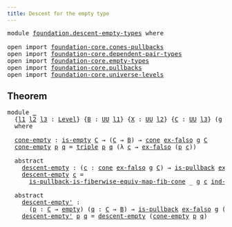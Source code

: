 ```yaml
---
title: Descent for the empty type
---
```


<pre class="Agda"><a id="52" class="Keyword">module</a> <a id="59" href="foundation.descent-empty-types.html" class="Module">foundation.descent-empty-types</a> <a id="90" class="Keyword">where</a>

<a id="97" class="Keyword">open</a> <a id="102" class="Keyword">import</a> <a id="109" href="foundation-core.cones-pullbacks.html" class="Module">foundation-core.cones-pullbacks</a>
<a id="141" class="Keyword">open</a> <a id="146" class="Keyword">import</a> <a id="153" href="foundation-core.dependent-pair-types.html" class="Module">foundation-core.dependent-pair-types</a>
<a id="190" class="Keyword">open</a> <a id="195" class="Keyword">import</a> <a id="202" href="foundation-core.empty-types.html" class="Module">foundation-core.empty-types</a>
<a id="230" class="Keyword">open</a> <a id="235" class="Keyword">import</a> <a id="242" href="foundation-core.pullbacks.html" class="Module">foundation-core.pullbacks</a>
<a id="268" class="Keyword">open</a> <a id="273" class="Keyword">import</a> <a id="280" href="foundation-core.universe-levels.html" class="Module">foundation-core.universe-levels</a>
</pre>
## Theorem

<pre class="Agda"><a id="337" class="Keyword">module</a> <a id="344" href="foundation.descent-empty-types.html#344" class="Module">_</a>
  <a id="348" class="Symbol">{</a><a id="349" href="foundation.descent-empty-types.html#349" class="Bound">l1</a> <a id="352" href="foundation.descent-empty-types.html#352" class="Bound">l2</a> <a id="355" href="foundation.descent-empty-types.html#355" class="Bound">l3</a> <a id="358" class="Symbol">:</a> <a id="360" href="Agda.Primitive.html#597" class="Postulate">Level</a><a id="365" class="Symbol">}</a> <a id="367" class="Symbol">{</a><a id="368" href="foundation.descent-empty-types.html#368" class="Bound">B</a> <a id="370" class="Symbol">:</a> <a id="372" href="foundation-core.universe-levels.html#235" class="Primitive">UU</a> <a id="375" href="foundation.descent-empty-types.html#349" class="Bound">l1</a><a id="377" class="Symbol">}</a> <a id="379" class="Symbol">{</a><a id="380" href="foundation.descent-empty-types.html#380" class="Bound">X</a> <a id="382" class="Symbol">:</a> <a id="384" href="foundation-core.universe-levels.html#235" class="Primitive">UU</a> <a id="387" href="foundation.descent-empty-types.html#352" class="Bound">l2</a><a id="389" class="Symbol">}</a> <a id="391" class="Symbol">{</a><a id="392" href="foundation.descent-empty-types.html#392" class="Bound">C</a> <a id="394" class="Symbol">:</a> <a id="396" href="foundation-core.universe-levels.html#235" class="Primitive">UU</a> <a id="399" href="foundation.descent-empty-types.html#355" class="Bound">l3</a><a id="401" class="Symbol">}</a> <a id="403" class="Symbol">(</a><a id="404" href="foundation.descent-empty-types.html#404" class="Bound">g</a> <a id="406" class="Symbol">:</a> <a id="408" href="foundation.descent-empty-types.html#368" class="Bound">B</a> <a id="410" class="Symbol">→</a> <a id="412" href="foundation.descent-empty-types.html#380" class="Bound">X</a><a id="413" class="Symbol">)</a>
  <a id="417" class="Keyword">where</a>
  
  <a id="428" href="foundation.descent-empty-types.html#428" class="Function">cone-empty</a> <a id="439" class="Symbol">:</a> <a id="441" href="foundation-core.empty-types.html#1228" class="Function">is-empty</a> <a id="450" href="foundation.descent-empty-types.html#392" class="Bound">C</a> <a id="452" class="Symbol">→</a> <a id="454" class="Symbol">(</a><a id="455" href="foundation.descent-empty-types.html#392" class="Bound">C</a> <a id="457" class="Symbol">→</a> <a id="459" href="foundation.descent-empty-types.html#368" class="Bound">B</a><a id="460" class="Symbol">)</a> <a id="462" class="Symbol">→</a> <a id="464" href="foundation-core.cones-pullbacks.html#1315" class="Function">cone</a> <a id="469" href="foundation-core.empty-types.html#1160" class="Function">ex-falso</a> <a id="478" href="foundation.descent-empty-types.html#404" class="Bound">g</a> <a id="480" href="foundation.descent-empty-types.html#392" class="Bound">C</a>
  <a id="484" href="foundation.descent-empty-types.html#428" class="Function">cone-empty</a> <a id="495" href="foundation.descent-empty-types.html#495" class="Bound">p</a> <a id="497" href="foundation.descent-empty-types.html#497" class="Bound">q</a> <a id="499" class="Symbol">=</a> <a id="501" href="foundation-core.dependent-pair-types.html#1077" class="Function">triple</a> <a id="508" href="foundation.descent-empty-types.html#495" class="Bound">p</a> <a id="510" href="foundation.descent-empty-types.html#497" class="Bound">q</a> <a id="512" class="Symbol">(λ</a> <a id="515" href="foundation.descent-empty-types.html#515" class="Bound">c</a> <a id="517" class="Symbol">→</a> <a id="519" href="foundation-core.empty-types.html#1160" class="Function">ex-falso</a> <a id="528" class="Symbol">(</a><a id="529" href="foundation.descent-empty-types.html#495" class="Bound">p</a> <a id="531" href="foundation.descent-empty-types.html#515" class="Bound">c</a><a id="532" class="Symbol">))</a>

  <a id="538" class="Keyword">abstract</a>
    <a id="551" href="foundation.descent-empty-types.html#551" class="Function">descent-empty</a> <a id="565" class="Symbol">:</a> <a id="567" class="Symbol">(</a><a id="568" href="foundation.descent-empty-types.html#568" class="Bound">c</a> <a id="570" class="Symbol">:</a> <a id="572" href="foundation-core.cones-pullbacks.html#1315" class="Function">cone</a> <a id="577" href="foundation-core.empty-types.html#1160" class="Function">ex-falso</a> <a id="586" href="foundation.descent-empty-types.html#404" class="Bound">g</a> <a id="588" href="foundation.descent-empty-types.html#392" class="Bound">C</a><a id="589" class="Symbol">)</a> <a id="591" class="Symbol">→</a> <a id="593" href="foundation-core.pullbacks.html#2927" class="Function">is-pullback</a> <a id="605" href="foundation-core.empty-types.html#1160" class="Function">ex-falso</a> <a id="614" href="foundation.descent-empty-types.html#404" class="Bound">g</a> <a id="616" href="foundation.descent-empty-types.html#568" class="Bound">c</a>
    <a id="622" href="foundation.descent-empty-types.html#551" class="Function">descent-empty</a> <a id="636" href="foundation.descent-empty-types.html#636" class="Bound">c</a> <a id="638" class="Symbol">=</a>
      <a id="646" href="foundation-core.pullbacks.html#12863" class="Function">is-pullback-is-fiberwise-equiv-map-fib-cone</a> <a id="690" class="Symbol">_</a> <a id="692" href="foundation.descent-empty-types.html#404" class="Bound">g</a> <a id="694" href="foundation.descent-empty-types.html#636" class="Bound">c</a> <a id="696" href="foundation-core.empty-types.html#1081" class="Function">ind-empty</a>

  <a id="709" class="Keyword">abstract</a>
    <a id="722" href="foundation.descent-empty-types.html#722" class="Function">descent-empty&#39;</a> <a id="737" class="Symbol">:</a>
      <a id="745" class="Symbol">(</a><a id="746" href="foundation.descent-empty-types.html#746" class="Bound">p</a> <a id="748" class="Symbol">:</a> <a id="750" href="foundation.descent-empty-types.html#392" class="Bound">C</a> <a id="752" class="Symbol">→</a> <a id="754" href="foundation-core.empty-types.html#1057" class="Datatype">empty</a><a id="759" class="Symbol">)</a> <a id="761" class="Symbol">(</a><a id="762" href="foundation.descent-empty-types.html#762" class="Bound">q</a> <a id="764" class="Symbol">:</a> <a id="766" href="foundation.descent-empty-types.html#392" class="Bound">C</a> <a id="768" class="Symbol">→</a> <a id="770" href="foundation.descent-empty-types.html#368" class="Bound">B</a><a id="771" class="Symbol">)</a> <a id="773" class="Symbol">→</a> <a id="775" href="foundation-core.pullbacks.html#2927" class="Function">is-pullback</a> <a id="787" href="foundation-core.empty-types.html#1160" class="Function">ex-falso</a> <a id="796" href="foundation.descent-empty-types.html#404" class="Bound">g</a> <a id="798" class="Symbol">(</a><a id="799" href="foundation.descent-empty-types.html#428" class="Function">cone-empty</a> <a id="810" href="foundation.descent-empty-types.html#746" class="Bound">p</a> <a id="812" href="foundation.descent-empty-types.html#762" class="Bound">q</a><a id="813" class="Symbol">)</a>
    <a id="819" href="foundation.descent-empty-types.html#722" class="Function">descent-empty&#39;</a> <a id="834" href="foundation.descent-empty-types.html#834" class="Bound">p</a> <a id="836" href="foundation.descent-empty-types.html#836" class="Bound">q</a> <a id="838" class="Symbol">=</a> <a id="840" href="foundation.descent-empty-types.html#551" class="Function">descent-empty</a> <a id="854" class="Symbol">(</a><a id="855" href="foundation.descent-empty-types.html#428" class="Function">cone-empty</a> <a id="866" href="foundation.descent-empty-types.html#834" class="Bound">p</a> <a id="868" href="foundation.descent-empty-types.html#836" class="Bound">q</a><a id="869" class="Symbol">)</a>
</pre>